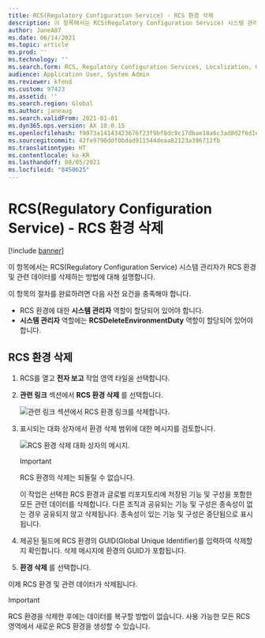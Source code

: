 ```yaml
---
title: RCS(Regulatory Configuration Service) - RCS 환경 삭제
description: 이 항목에서는 RCS(Regulatory Configuration Service) 시스템 관리자가 RCS 환경 및 관련 데이터를 삭제하는 방법에 대해 설명합니다.
author: JaneA07
ms.date: 06/14/2021
ms.topic: article
ms.prod: ''
ms.technology: ''
ms.search.form: RCS, Regulatory Configuration Services, Localization, Global
audience: Application User, System Admin
ms.reviewer: kfend
ms.custom: 97423
ms.assetid: ''
ms.search.region: Global
ms.author: janeaug
ms.search.validFrom: 2021-01-01
ms.dyn365.ops.version: AX 10.0.15
ms.openlocfilehash: f9073a14143423676f23f9bf8dc9c17dbae18a6c3ad0d2f6d1e33919fd9162bf
ms.sourcegitcommit: 42fe9790ddf0bdad911544deaa82123a396712fb
ms.translationtype: HT
ms.contentlocale: ko-KR
ms.lasthandoff: 08/05/2021
ms.locfileid: "8450625"
---
```

# <a name="regulatory-configuration-service-rcs---delete-an-rcs-environment"></a>RCS(Regulatory Configuration Service) - RCS 환경 삭제

[!include [banner](../includes/banner.md)]

이 항목에서는 RCS(Regulatory Configuration Service) 시스템 관리자가 RCS 환경 및 관련 데이터를 삭제하는 방법에 대해 설명합니다.

이 항목의 절차를 완료하려면 다음 사전 요건을 충족해야 합니다.

- RCS 환경에 대한 **시스템 관리자** 역할이 할당되어 있어야 합니다.
- **시스템 관리자** 역할에는 **RCSDeleteEnvironmentDuty** 역할이 할당되어 있어야 합니다.

## <a name="delete-an-rcs-environment"></a>RCS 환경 삭제

1. RCS를 열고 **전자 보고** 작업 영역 타일을 선택합니다.
2. **관련 링크** 섹션에서 **RCS 환경 삭제** 를 선택합니다.

    ![관련 링크 섹션에서 RCS 환경 링크를 삭제합니다.](media/01_RCS-Delete-Environ-Related-Link.PNG)

3. 표시되는 대화 상자에서 환경 삭제 범위에 대한 메시지를 검토합니다.

    ![RCS 환경 삭제 대화 상자의 메시지.](media/01_RCS-Delete-Environ-Msg_noGUID.PNG)

    > [!IMPORTANT]
    > RCS 환경의 삭제는 되돌릴 수 없습니다.
    >
    > 이 작업은 선택한 RCS 환경과 글로벌 리포지토리에 저장된 기능 및 구성을 포함한 모든 관련 데이터를 삭제합니다. 다른 조직과 공유되는 기능 및 구성은 종속성이 없는 경우 공유되지 않고 삭제됩니다. 종속성이 있는 기능 및 구성은 중단됨으로 표시됩니다.

4. 제공된 필드에 RCS 환경의 GUID(Global Unique Identifier)를 입력하여 삭제할지 확인합니다. 삭제 메시지에 환경의 GUID가 포함됩니다.
5. **환경 삭제** 를 선택합니다.
    
이제 RCS 환경 및 관련 데이터가 삭제됩니다.

> [!IMPORTANT]
> RCS 환경을 삭제한 후에는 데이터를 복구할 방법이 없습니다. 사용 가능한 모든 RCS 영역에서 새로운 RCS 환경을 생성할 수 있습니다.
